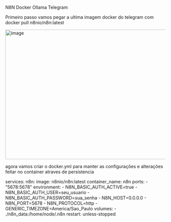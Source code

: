 N8N Docker Ollama Telegram

Primeiro passo vamos pegar a ultima imagem docker do telegram com docker pull n8nio/n8n:latest

<img width="687" height="408" alt="image" src="https://github.com/user-attachments/assets/2949fa64-7d90-445a-b13c-f123b0bd17fd" />

agora vamos criar o docker.yml para manter as configurações e alterações feitar no container atraves de persistencia

services:
  n8n:
    image: n8nio/n8n:latest
    container_name: n8n
    ports:
      - "5678:5678"
    environment:
      - N8N_BASIC_AUTH_ACTIVE=true
      - N8N_BASIC_AUTH_USER=seu_usuario
      - N8N_BASIC_AUTH_PASSWORD=sua_senha
      - N8N_HOST=0.0.0.0
      - N8N_PORT=5678
      - N8N_PROTOCOL=http
      - GENERIC_TIMEZONE=America/Sao_Paulo
    volumes:
      - ./n8n_data:/home/node/.n8n
    restart: unless-stopped

